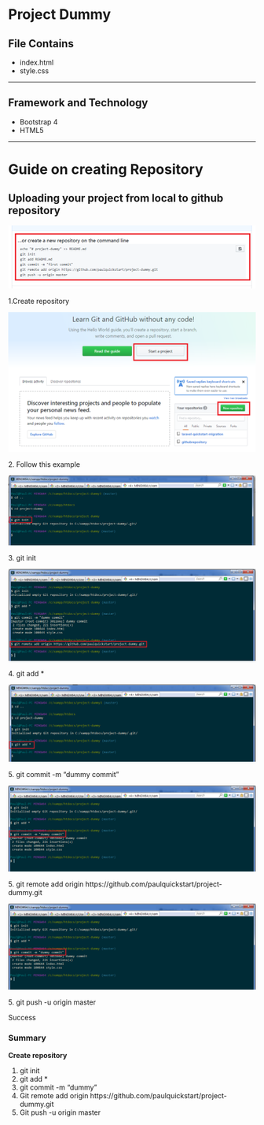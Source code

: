 # Project Dummy

<h2> File Contains </h2>
<ul> 
  <li>index.html</li>
  <li>style.css</li>
</ul>
<hr/>
<h2> Framework and Technology </h2>
<ul> 
  <li>Bootstrap 4</li>
  <li>HTML5</li>
</ul>
<hr/>

<h1> Guide on creating Repository </h1>

<h2> Uploading your project from local to github repository </h2>

![Alt text](https://github.com/paulquickstart/project-dummy/blob/master/Github/images/image1.png "Create repositor")
<p> 1.Create repository </p>

![Alt text](https://github.com/paulquickstart/project-dummy/blob/master/Github/images/image2.png "Follow this example")
<p> 2. Follow this example </p>

![Alt text](https://github.com/paulquickstart/project-dummy/blob/master/Github/images/image3.png "git init ")
<p> 3. git init </p>

![Alt text](https://github.com/paulquickstart/project-dummy/blob/master/Github/images/image4.png "git add *")
<p> 4. git add * </p>

![Alt text](https://github.com/paulquickstart/project-dummy/blob/master/Github/images/image5.png "  git commit -m “dummy commit”")
<p> 5. git commit -m “dummy commit” </p>

![Alt text](https://github.com/paulquickstart/project-dummy/blob/master/Github/images/image6.png "  git commit -m “dummy commit”")
<p> 5. git remote add origin https://github.com/paulquickstart/project-dummy.git </p>

![Alt text](https://github.com/paulquickstart/project-dummy/blob/master/Github/images/image6.png "  git commit -m “dummy commit”")
<p> 5. git push -u origin master </p>
<p>Success</p>

<h3> Summary </h3>
<p><strong> Create repository </strong></p>
<ol>
  <li>git init </li>
  <li>git add * </li>
  <li>git commit -m “dummy” </li>
  <li>Git remote add origin https://github.com/paulquickstart/project-dummy.git </li>
  <li>Git push -u origin master </li>
</ol>



